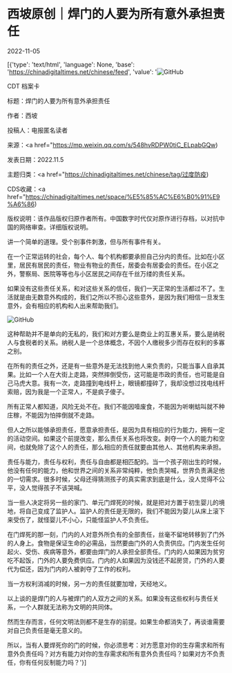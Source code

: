 # 西坡原创｜焊门的人要为所有意外承担责任

2022-11-05

[{'type': 'text/html', 'language': None, 'base': 'https://chinadigitaltimes.net/chinese/feed', 'value': '![GitHub](https://chinadigitaltimes.net/chinese/files/2022/11/image-1667644991497-768x576.png)

CDT 档案卡

标题：焊门的人要为所有意外承担责任

作者：西坡

投稿人：电报匿名读者

来源：<a href="https://mp.weixin.qq.com/s/548hvRDPW0tiC_ELpabGQw)

发表日期：2022.11.5

主题归类：<a href="https://chinadigitaltimes.net/chinese/tag/过度防疫)

CDS收藏：<a href="https://chinadigitaltimes.net/space/%E5%85%AC%E6%B0%91%E9%A6%86)

版权说明：该作品版权归原作者所有。中国数字时代仅对原作进行存档，以对抗中国的网络审查。详细版权说明。





讲一个简单的道理。受个别事件刺激，但与所有事件有关。

在一个正常运转的社会，每个人、每个机构都要承担自己分内的责任。比如在小区里，居民有居民的责任，物业有物业的责任，居委会有居委会的责任。在小区之外，警察局、医院等等也与小区居民之间存在千丝万缕的责任关系。

如果没有这些责任关系，和对这些关系的信任，我们一天正常的生活都过不了。生活就是由无数意外构成的，我们之所以不担心这些意外，是因为我们相信一旦发生意外，会有相应的机构和人出来帮助我们。

![GitHub](https://chinadigitaltimes.net/chinese/files/2022/11/image-1667644991497.png)

这种帮助并不是单向的无私的，我们和对方要么是商业上的互惠关系，要么是纳税人与食税者的关系。纳税人是一个总体概念，不因个人缴税多少而存在权利的多寡之别。

在所有的责任之外，还是有一些意外是无法找到他人来负责的，只能当事人自承其果。比如一个人在大街上走路，突然摔倒受伤，这可能是市政的责任，也可能是自己马虎大意。我有一次，走路撞到电线杆上，眼镜都撞碎了，我却没想过找电线杆索赔，因为我是一个正常人，不是疯子傻子。

所有正常人都知道，风险无处不在。我们不能因噎废食，不能因为听喇蛄叫就不种庄稼，不能因为怕摔倒就不走路。

但人之所以能够承担责任，愿意承担责任，是因为具有相应的行为能力，拥有一定的活动空间。如果这个前提改变，那么责任关系也将改变。剥夺一个人的能力和空间，也就免除了这个人的责任，那么相应的责任就要由其他人、其他机构来承担。

责任与能力，责任与权利，责任与自由都是相匹配的。当一个孩子刚出生的时候，他没有任何的能力，他和世界之间的关系非常纯粹，他负责哭喊，世界负责满足他的一切需求。很多时候，父母还得猜测孩子的真实需求到底是什么，没人觉得不公平，没人觉得孩子不该哭喊。

当一些人决定将另一些的家门、单元门焊死的时候，就是把对方置于初生婴儿的境地，将自己变成了监护人。监护人的责任是无限的，我们不能因为婴儿从床上滚下来受伤了，就怪婴儿不小心，只能怪监护人不负责任。

在门焊死的那一刻，门内的人对意外所负有的全部责任，丝毫不留地转移到了门外的人身上。食物是保证生命的必需品，当然要由门外的人负责供应。门内发生任何起火、受伤、疾病等意外，都要由焊门的人承担全部责任。门内的人如果因为贫穷吃不起饭，门外的人要免费供应。门内的人如果因为没钱还不起房贷，门外的人要代为偿还，因为门内的人被剥夺了工作的权利。

当一方权利消减的时候，另一方的责任就要加增，天经地义。

以上谈的是焊门的人与被焊门的人双方之间的关系。如果没有这些权利与责任关系，一个人群就无法称为文明的共同体。

然而生存而言，任何文明法则都不是生存的前提。如果生命都消失了，再谈谁需要对自己负责任是毫无意义的。

所以，当有人要焊死你的门的时候，你必须思考：对方愿意对你的生存需求和所有意外负责任吗？对方有能力对你的生存需求和所有意外负责任吗？如果对方不负责任，你有任何反制能力吗？'}]
